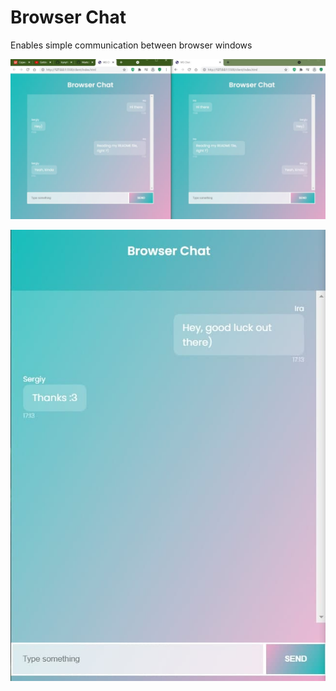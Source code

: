 # Browser Chat

Enables simple communication between browser windows

![Chat Screen](readme_src/chat_screen_1.jpg)

![Adaptive](readme_src/chat_screen_2.jpg)
